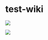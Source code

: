 # test-wiki

![](https://img.shields.io/endpoint?url=https://raw.githubusercontent.com/wiki/cctan777/test-wiki/my-badge.md)

![](https://github.com/cctan777/test-wiki/wiki/test-wiki-coverage-badge.svg)